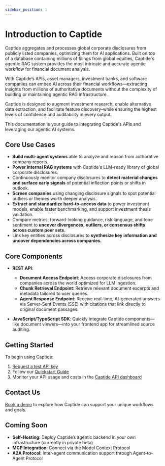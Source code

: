 ```yaml
---
sidebar_position: 1
---
```


# Introduction to Captide

Captide aggregates and processes global corporate disclosures from publicly listed companies, optimizing them for AI applications. Built on top of a database containing millions of filings from global equities, Captide's agentic RAG system provides the most intricate and accurate agentic workflow for financial document analysis.

With Captide’s APIs, asset managers, investment banks, and software companies can embed AI across their financial workflows—extracting insights from millions of authoritative documents without the complexity of building or maintaining agentic RAG infrastructure.

Captide is designed to augment investment research, enable alternative data extraction, and facilitate feature discovery–while ensuring the highest levels of confidence and auditability in every output.

This documentation is your guide to integrating Captide's APIs and leveraging our agentic AI systems.

## Core Use Cases

- **Build multi-agent systems** able to analyze and reason from authorative company reports.
- **Power internal RAG systems** with Captide's LLM-ready library of global corporate disclosures.
- Continuously monitor company disclosures to **detect material changes and surface early signals** of potential inflection points or shifts in outlook.
- **Screen companies** using changing disclosure signals to spot potential outliers or themes worth deeper analysis.
- **Extract and standardize hard-to-access data** to power investment models, enable faster benchmarking, and support investment thesis validation.
- Compare metrics, forward-looking guidance, risk language, and tone sentiment to **uncover divergences, outliers, or consensus shifts across custom peer sets.**
- Link key entities across disclosures to **synthesize key information and uncover dependencies across companies.**

## Core Components

- **REST API**:
  - **Document Access Endpoint**: Access corporate disclosures from companies across the world optimized for LLM ingestion.
  - **Chunk Retrieval Endpoint**: Retrieve relevant document excerpts and metadata tailored to user queries.
  - **Agent Response Endpoint**: Receive real-time, AI-generated answers via Server-Sent Events (SSE) with citations that link directly to original document passages.

- **JavaScript/TypeScript SDK**: Quickly integrate Captide components—like document viewers—into your frontend app for streamlined source auditing.

## Getting Started

To begin using Captide:

1. [Request a test API key](https://www.captide.ai/contact/api-request)
2. Follow our [Quickstart Guide](./quickstart)
3. Monitor your API usage and costs in the [Captide API dashboard](https://app.captide.co/api-dashboard)

## Contact Us

[Book a demo](https://www.captide.ai/contact/api-request) to explore how Captide can support your unique workflows and goals.

## Coming Soon

- **Self-Hosting**: Deploy Captide’s agentic backend in your own infrastructure (currently in private beta)
- **MCP Integration**: Connect via the Model Context Protocol
- **A2A Protocol**: Inter-agent communication support through Agent-to-Agent Protocol